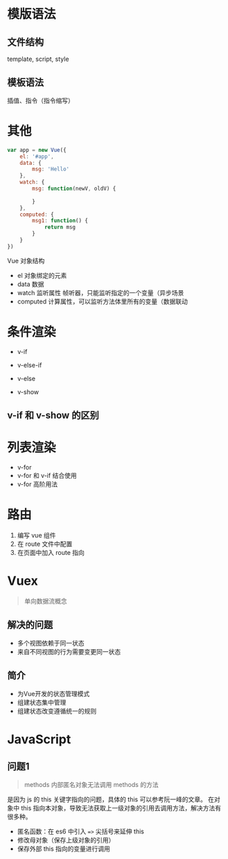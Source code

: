 # 模版语法

## 文件结构

template, script, style

## 模板语法

插值、指令（指令缩写）

# 其他

```javascript
var app = new Vue({
    el: '#app',
    data: {
        msg: 'Hello'
    },
    watch: {
        msg: function(newV, oldV) {
            
        }
    },
    computed: {
        msg1: function() {
            return msg
        }
    }
})
```



Vue 对象结构

* el 对象绑定的元素
* data 数据
* watch 监听属性 帧听器，只能监听指定的一个变量（异步场景
* computed  计算属性，可以监听方法体里所有的变量（数据联动

# 条件渲染

* v-if

* v-else-if

* v-else

* v-show

## v-if 和 v-show 的区别

# 列表渲染

* v-for
* v-for 和 v-if 结合使用
* v-for 高阶用法

# 路由

1. 编写 vue 组件
2. 在 route 文件中配置
3. 在页面中加入 route 指向

# Vuex

> 单向数据流概念

## 解决的问题

* 多个视图依赖于同一状态
* 来自不同视图的行为需要变更同一状态

## 简介

* 为Vue开发的状态管理模式
* 组建状态集中管理
* 组建状态改变遵循统一的规则

# JavaScript

## 问题1

> methods 内部匿名对象无法调用 methods 的方法

是因为 js 的 this 关键字指向的问题，具体的 this 可以参考阮一峰的文章。
在对象中 this 指向本对象，导致无法获取上一级对象的引用去调用方法，解决方法有很多种。

* 匿名函数：在 es6 中引入 `=>` 尖括号来延伸 this
* 修改母对象（保存上级对象的引用）
* 保存外部 this 指向的变量进行调用
